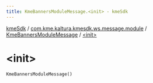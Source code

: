 ```yaml
---
title: KmeBannersModuleMessage.<init> - kmeSdk
---
```


[kmeSdk](../../index.html) / [com.kme.kaltura.kmesdk.ws.message.module](../index.html) / [KmeBannersModuleMessage](index.html) / [&lt;init&gt;](./-init-.html)

# &lt;init&gt;

`KmeBannersModuleMessage()`